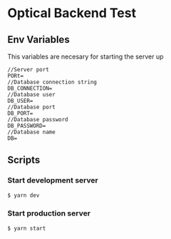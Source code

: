 # Optical Backend Test

## Env Variables

This variables are necesary for starting the server up

```
//Server port
PORt=
//Database connection string
DB_CONNECTION=
//Database user
DB_USER=
//Database port
DB_PORT=
//Database password
DB_PASSWORD=
//Database name
DB=
```

## Scripts

### Start development server

```bash
$ yarn dev
```

### Start production server

```bash
$ yarn start
```
